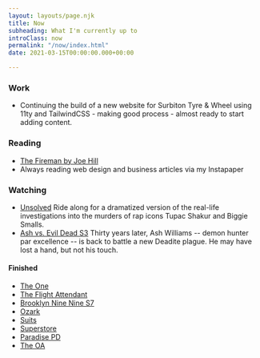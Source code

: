 ```yaml
---
layout: layouts/page.njk
title: Now
subheading: What I'm currently up to
introClass: now
permalink: "/now/index.html"
date: 2021-03-15T00:00:00.000+00:00

---
```

### Work

* Continuing the build of a new website for Surbiton Tyre & Wheel using 11ty and TailwindCSS - making good process - almost ready to start adding content.

### Reading

* [The Fireman by Joe Hill](https://beta.readng.co/book/the-fireman-by-joe-hill-WPOnt "The Fireman by Joe Hill")
* Always reading web design and business articles via my Instapaper

### Watching

* [Unsolved](https://www.netflix.com/gb/title/80177416)
  Ride along for a dramatized version of the real-life investigations into the murders of rap icons Tupac Shakur and Biggie Smalls.
* [Ash vs. Evil Dead S3](https://www.netflix.com/gb/title/80049277)
  Thirty years later, Ash Williams -- demon hunter par excellence -- is back to battle a new Deadite plague. He may have lost a hand, but not his touch.

#### Finished

  * [The One](https://www.netflix.com/gb/title/80199029 "The One on Netflix")
  * [The Flight Attendant](https://www.imdb.com/title/tt7569576/ "The Flight Attendant on IMDB")
  * [Brooklyn Nine Nine S7](https://www.netflix.com/gb/title/70281562 "Brooklyn 99 S7 on Netflix")
  * [Ozark](https://www.netflix.com/gb/title/80117552 "Ozark on Netflix")
  * [Suits](https://www.netflix.com/gb/title/70195800 "Suits on Netflix")
  * [Superstore](https://www.netflix.com/gb/title/80061132 "Superstore on Netflix")
  * [Paradise PD](https://www.netflix.com/gb/title/80191522 "Paradise PD on Netflix")
  * [The OA](https://www.netflix.com/gb/title/80044950 "The OA on Netflix")